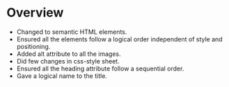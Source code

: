
# Overview
* Changed to semantic HTML elements.
* Ensured all the elements follow a logical order independent of style and positioning.
* Added alt attribute to all the images.
* Did few changes in css-style sheet.
* Ensured all the heading attribute follow a sequential order.
* Gave a logical name to the title.

